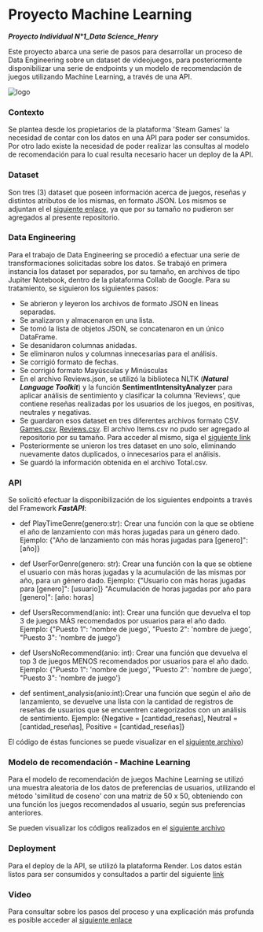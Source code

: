 # Proyecto Machine Learning 
***Proyecto Individual N°1_Data Science_Henry***

Este proyecto abarca una serie de pasos para desarrollar un proceso de Data Engineering sobre un dataset de videojuegos, para posteriormente disponibilizar una serie de endpoints y un modelo de recomendación de juegos utilizando Machine Learning, a través de una API.

![logo](https://www.datascience-pm.com/wp-content/uploads/2021/06/ml-ops-venn-diagram-600.png)

### Contexto
Se plantea desde los propietarios de la plataforma 'Steam Games' la necesidad de contar con los datos en una API para poder ser consumidos. Por otro lado existe la necesidad de poder realizar las consultas al modelo de recomendación para lo cual resulta necesario hacer un deploy de la API.

### Dataset
Son tres (3) dataset que poseen información acerca de juegos, reseñas y distintos atributos de los mismas, en formato JSON. Los mismos se adjuntan el el [siguiente enlace](https://drive.google.com/drive/folders/1r0yc_x2rVsMoTVIUFw3W3Zh0UaXi7wvF?usp=drive_link), ya que por su tamaño no pudieron ser agregados al presente repositorio. 


### Data Engineering
Para el trabajo de Data Engineering se procedió a efectuar una serie de transformaciones solicitadas sobre los datos. Se trabajó en primera instancia los dataset por separados, por su tamaño, en archivos de tipo Jupiter Notebook, dentro de la plataforma Collab de Google. Para su tratamiento, se siguieron los siguientes pasos:
* Se abrieron y leyeron los archivos de formato JSON en líneas separadas.
* Se analizaron y almacenaron en una lista.
* Se tomó la lista de objetos JSON, se concatenaron en un único DataFrame.
* Se desanidaron columnas anidadas.
* Se eliminaron nulos y columnas innecesarias para el análisis.
* Se corrigió formato de fechas.
* Se corrigió formato Mayúsculas y Minúsculas
* En el archivo Reviews.json, se utilizó la biblioteca NLTK (***Natural Language Toolkit***) y la función **SentimentIntensityAnalyzer** para aplicar análisis de sentimiento y clasificar la columna 'Reviews', que contiene reseñas realizadas por los usuarios de los juegos, en positivas, neutrales y negativas. 
* Se guardaron esos dataset en tres diferentes archivos formato CSV. [Games.csv](https://github.com/ACGomezW/Proyecto_Machine_Learning/blob/main/Games%20(1).csv), [Reviews.csv](https://github.com/ACGomezW/Proyecto_Machine_Learning/blob/main/Review.csv). El archivo Items.csv no pudo ser agregado al repositorio por su tamaño. Para acceder al mismo, siga el [siguiente link](https://drive.google.com/file/d/1sSZjSbrGfwv7JrilfZfdxcFbyO_rYuJy/view?usp=sharing)
* Posteriormente se unieron los tres dataset en uno solo, eliminando nuevamente datos duplicados, o innecesarios para el análisis.
* Se guardó la información obtenida en el archivo Total.csv.
  

### API
Se solicitó efectuar la disponibilización de los siguientes endpoints a través del Framework ***FastAPI***:

* def PlayTimeGenre(genero:str): Crear una función con la que se obtiene el año de lanzamiento con más horas jugadas para un género dado. Ejemplo: {"Año de lanzamiento con más horas jugadas para [genero]": [año]}

* def UserForGenre(genero: str): Crear una función con la que se obtiene el usuario con más horas jugadas y la acumulación de las mismas por año, para un género dado. Ejemplo: {"Usuario con más horas jugadas para [genero]": [usuario]} "Acumulación de horas jugadas por año para [genero]": [año: horas]
  
* def UsersRecommend(anio: int): Crear una función que devuelva el top 3 de juegos MÁS recomendados por usuarios para el año dado. Ejemplo: {"Puesto 1": 'nombre de juego', "Puesto 2": 'nombre de juego', "Puesto 3": 'nombre de juego'}

* def UsersNoRecommend(anio: int): Crear una función que devuelva el top 3 de juegos MENOS recomendados por usuarios para el año dado. Ejemplo: {"Puesto 1": 'nombre de juego', "Puesto 2": 'nombre de juego', "Puesto 3": 'nombre de juego'}

* def sentiment_analysis(anio:int):Crear una función que según el año de lanzamiento, se devuelve una lista con la cantidad de registros de reseñas de usuarios que se encuentren categorizados con un análisis de sentimiento. Ejemplo: {Negative = [cantidad_reseñas], Neutral = [cantidad_reseñas], Positive = [cantidad_reseñas]}

El código de éstas funciones se puede visualizar en el [siguiente archivo](https://github.com/ACGomezW/Proyecto_Machine_Learning/blob/main/ParaFunciones.ipynb))


### Modelo de recomendación - Machine Learning
Para el modelo de recomendación de juegos Machine Learning se utilizó una muestra aleatoria de los datos de preferencias de usuarios, utilizando el método 'similitud de coseno' con una matriz de 50 x 50, obteniendo con una función los juegos recomendados al usuario, según sus preferencias anteriores.  

Se pueden visualizar los códigos realizados en el [siguiente archivo](https://github.com/ACGomezW/Proyecto_Machine_Learning/blob/main/ParaML.ipynb)

### Deployment
Para el deploy de la API, se utilizó la plataforma Render. Los datos están listos para ser consumidos y consultados a partir del siguiente [link](https://api-pi1.onrender.com)


### Video
Para consultar sobre los pasos del proceso y una explicación más profunda es posible acceder al [siguiente enlace](https://www.youtube.com/watch?v=rZvtQSl0xxE&t=121s)

